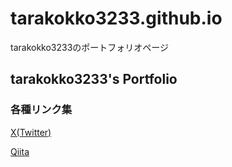 # tarakokko3233.github.io
tarakokko3233のポートフォリオページ

## tarakokko3233's Portfolio

### 各種リンク集
[X(Twitter)](https://twitter.com/tarakokko3233su)

[Qiita](https://qiita.com/tarakokko3233)
